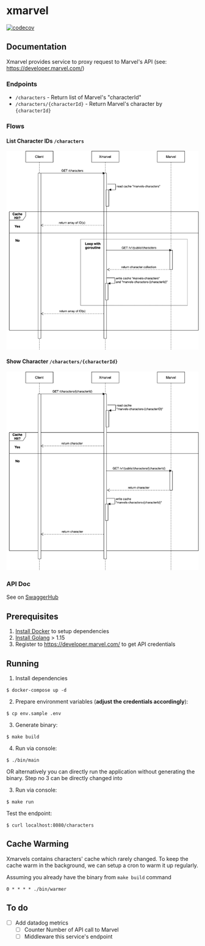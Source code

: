 # xmarvel

[![codecov](https://codecov.io/gh/ivantedja/xmarvel/branch/master/graph/badge.svg)](https://codecov.io/gh/ivantedja/xmarvel)

## Documentation

Xmarvel provides service to proxy request to Marvel's API (see: https://developer.marvel.com/)

### Endpoints

- `/characters` - Return list of Marvel's "characterId"
- `/characters/{characterId}` - Return Marvel's character by `{characterId}`

### Flows

#### List Character IDs `/characters`

![List Character IDs](https://github.com/ivantedja/xmarvel/blob/master/docs/flows/xmarvels-List.png)

#### Show Character `/characters/{characterId}`

![Show Character](https://github.com/ivantedja/xmarvel/blob/master/docs/flows/xmarvels-Show.png)

### API Doc

See on [SwaggerHub](https://app.swaggerhub.com/apis/ivantedja/Xmarvel/1.0.0)

## Prerequisites

1. [Install Docker](https://docs.docker.com/engine/install/) to setup dependencies
2. [Install Golang](https://golang.org/dl/) > 1.15
3. Register to https://developer.marvel.com/ to get API credentials

## Running

1. Install dependencies
```
$ docker-compose up -d
```

2. Prepare environment variables (**adjust the credentials accordingly**):
```
$ cp env.sample .env
```

3. Generate binary:
```
$ make build
```

4. Run via console:
```
$ ./bin/main
```

OR alternatively you can directly run the application without generating the binary. Step no 3 can be directly changed into

3. Run via console:
```
$ make run
```



Test the endpoint:
```
$ curl localhost:8080/characters
```

## Cache Warming

Xmarvels contains characters' cache which rarely changed.
To keep the cache warm in the background, we can setup a cron to warm it up regularly.

Assuming you already have the binary from `make build` command
```
0 * * * * ./bin/warmer
```

## To do

- [ ] Add datadog metrics
  - [ ] Counter Number of API call to Marvel
  - [ ] Middleware this service's endpoint
